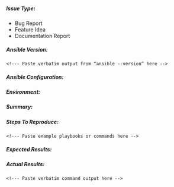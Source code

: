 ##### Issue Type:

<!--- Please pick one and delete the rest: -->
 - Bug Report
 - Feature Idea
 - Documentation Report

##### Ansible Version:

```
<!--- Paste verbatim output from “ansible --version” here -->
```

##### Ansible Configuration:

<!---
Please mention any settings you have changed/added/removed in ansible.cfg
(or using the ANSIBLE_* environment variables).
-->

##### Environment:

<!---
Please mention the OS you are running Ansible from, and the OS you are
managing, or say “N/A” for anything that is not platform-specific.
-->

##### Summary:

<!--- Please explain the problem briefly -->

##### Steps To Reproduce:

<!---
For bugs, please show exactly how to reproduce the problem. For new
features, show how the feature would be used.
-->

```
<!--- Paste example playbooks or commands here -->
```

<!--- You can also paste gist.github.com links for larger files -->

##### Expected Results:

<!--- What did you expect to happen when running the steps above? -->

##### Actual Results:

<!--- What actually happened? If possible run with high verbosity (-vvvv) -->

```
<!--- Paste verbatim command output here -->
```
